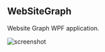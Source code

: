 ## WebSiteGraph

Website Graph WPF application.

![screenshot](http://if.pw.edu.pl/~ludwik/websitegraph.png)